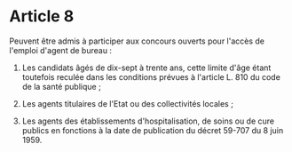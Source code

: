 # Article 8

Peuvent être admis à participer aux concours ouverts pour l'accès de l'emploi d'agent de bureau :

1) Les candidats âgés de dix-sept à trente ans, cette limite d'âge étant toutefois reculée dans les conditions prévues à l'article L. 810 du code de la santé publique ;

2) Les agents titulaires de l'Etat ou des collectivités locales ;

3) Les agents des établissements d'hospitalisation, de soins ou de cure publics en fonctions à la date de publication du décret 59-707 du 8 juin 1959.
